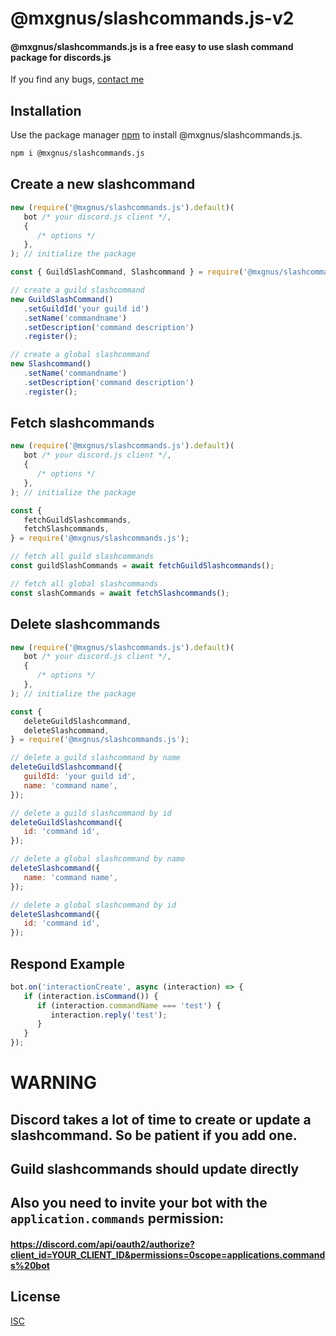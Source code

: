 # @mxgnus/slashcommands.js-v2

#### @mxgnus/slashcommands.js is a free easy to use slash command package for discords.js

If you find any bugs, [contact me](https://discord.mxgnus.de)

## Installation

Use the package manager [npm](https://nodejs.org/en/download/) to install @mxgnus/slashcommands.js.

```bash
npm i @mxgnus/slashcommands.js
```

## Create a new slashcommand

```javascript
new (require('@mxgnus/slashcommands.js').default)(
   bot /* your discord.js client */,
   {
      /* options */
   },
); // initialize the package

const { GuildSlashCommand, Slashcommand } = require('@mxgnus/slashcommands.js');

// create a guild slashcommand
new GuildSlashCommand()
   .setGuildId('your guild id')
   .setName('commandname')
   .setDescription('command description')
   .register();

// create a global slashcommand
new Slashcommand()
   .setName('commandname')
   .setDescription('command description')
   .register();
```

## Fetch slashcommands

```javascript
new (require('@mxgnus/slashcommands.js').default)(
   bot /* your discord.js client */,
   {
      /* options */
   },
); // initialize the package

const {
   fetchGuildSlashcommands,
   fetchSlashcommands,
} = require('@mxgnus/slashcommands.js');

// fetch all guild slashcommands
const guildSlashCommands = await fetchGuildSlashcommands();

// fetch all global slashcommands
const slashCommands = await fetchSlashcommands();
```

## Delete slashcommands

```javascript
new (require('@mxgnus/slashcommands.js').default)(
   bot /* your discord.js client */,
   {
      /* options */
   },
); // initialize the package

const {
   deleteGuildSlashcommand,
   deleteSlashcommand,
} = require('@mxgnus/slashcommands.js');

// delete a guild slashcommand by name
deleteGuildSlashcommand({
   guildId: 'your guild id',
   name: 'command name',
});

// delete a guild slashcommand by id
deleteGuildSlashcommand({
   id: 'command id',
});

// delete a global slashcommand by name
deleteSlashcommand({
   name: 'command name',
});

// delete a global slashcommand by id
deleteSlashcommand({
   id: 'command id',
});
```

## Respond Example

```javascript
bot.on('interactionCreate', async (interaction) => {
   if (interaction.isCommand()) {
      if (interaction.commandName === 'test') {
         interaction.reply('test');
      }
   }
});
```

# WARNING

## Discord takes a lot of time to create or update a slashcommand. So be patient if you add one.

## Guild slashcommands should update directly

## Also you need to invite your bot with the `application.commands` permission:

#### https://discord.com/api/oauth2/authorize?client_id=YOUR_CLIENT_ID&permissions=0scope=applications.commands%20bot

## License

[ISC](https://choosealicense.com/licenses/isc/)
